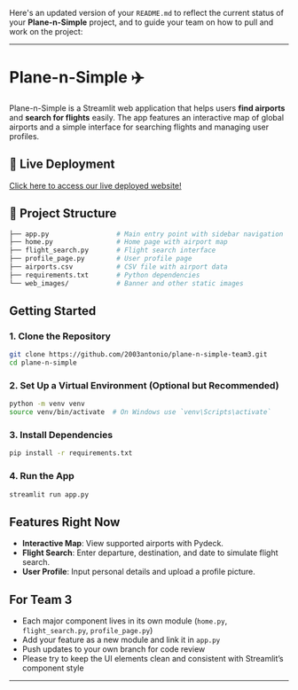 Here's an updated version of your `README.md` to reflect the current status of your **Plane-n-Simple** project, and to guide your team on how to pull and work on the project:

---

# Plane-n-Simple ✈️

Plane-n-Simple is a Streamlit web application that helps users **find airports** and **search for flights** easily. The app features an interactive map of global airports and a simple interface for searching flights and managing user profiles.

## 🚀 Live Deployment

[Click here to access our live deployed website!](https://plane-n-simple-team3-software-engineering.streamlit.app/)

## 📁 Project Structure

```bash
├── app.py                 # Main entry point with sidebar navigation
├── home.py                # Home page with airport map
├── flight_search.py       # Flight search interface
├── profile_page.py        # User profile page
├── airports.csv           # CSV file with airport data
├── requirements.txt       # Python dependencies
└── web_images/            # Banner and other static images
```

## Getting Started

### 1. Clone the Repository

```bash
git clone https://github.com/2003antonio/plane-n-simple-team3.git
cd plane-n-simple
```

### 2. Set Up a Virtual Environment (Optional but Recommended)

```bash
python -m venv venv
source venv/bin/activate  # On Windows use `venv\Scripts\activate`
```

### 3. Install Dependencies

```bash
pip install -r requirements.txt
```

### 4. Run the App

```bash
streamlit run app.py
```

## Features Right Now

- **Interactive Map**: View supported airports with Pydeck.
- **Flight Search**: Enter departure, destination, and date to simulate flight search.
- **User Profile**: Input personal details and upload a profile picture.

## For Team 3

- Each major component lives in its own module (`home.py`, `flight_search.py`, `profile_page.py`)
- Add your feature as a new module and link it in `app.py`
- Push updates to your own branch for code review
- Please try to keep the UI elements clean and consistent with Streamlit’s component style

---
